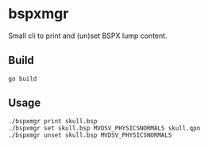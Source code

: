 bspxmgr
=======
Small cli to print and (un)set BSPX lump content.


Build
-----
```
go build
```

Usage
-----
```
./bspxmgr print skull.bsp
./bspxmgr set skull.bsp MVDSV_PHYSICSNORMALS skull.qpn
./bspxmgr unset skull.bsp MVDSV_PHYSICSNORMALS
```
